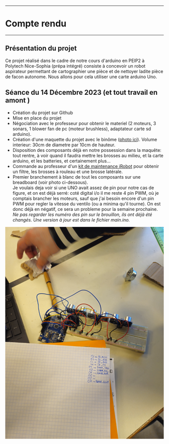 *******************
# Compte rendu 
*******************
## Présentation du projet
Ce projet réalisé dans le cadre de notre cours d'arduino en PEIP2 à Polytech Nice-Sophia (prépa intégré) consiste à concevoir un robot aspirateur permettant de cartographier une pièce et de nettoyer ladite pièce de facon autonome. Nous allons pour cela utiliser une carte arduino Uno.

## Séance du 14 Décembre 2023 (et tout travail en amont )
- Création du projet sur Github
- Mise en place du projet
- Négociation avec le professeur pour obtenir le materiel (2 moteurs, 3 sonars, 1 blower fan de pc (moteur brushless), adaptateur carte sd arduino).
- Création d'une maquette du projet avec le binôme ([photo ici](/Images/20231214_115155.heic)). Volume interieur: 30cm de diametre par 10cm de hauteur.
- Disposition des composants déjà en notre possession dans la maquête: tout rentre, à voir quand il faudra mettre les brosses au milieu, et la carte arduino, et les batteries, et certainement plus...
- Commande au professeur d'un [kit de maintenance iRobot](https://amzn.eu/d/cpejmey) pour obtenir un filtre, les brosses à rouleau et une brosse latérale.
- Premier branchement à blanc de tout les composants sur une breadboard (voir photo ci-dessous).\
Je voulais deja voir si une UNO avait assez de pin pour notre cas de figure, et on est déjà serré: coté digital i/o il me reste 4 pin PWM, où je comptais brancher les moteurs, sauf que j'ai besoin encore d'un pin PWM pour regler la vitesse du ventilo (ou a minima qu'il tourne). On est donc déjà en négatif, ce sera un probleme pour la semaine prochaine.\
*Ne pas regarder les numéro des pin sur le brouillon, ils ont déjà été changés. Une version à jour est dans le fichier main.ino.*

![uno+bread=♥](/images/20231214_124527.heic)